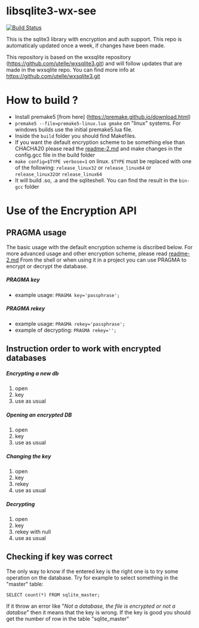 libsqlite3-wx-see
=================

[![Build Status](https://travis-ci.org/Willena/libsqlite3-wx-see.svg?branch=master)](https://travis-ci.org/Willena/libsqlite3-wx-see)

This is the sqlite3 library with encryption and auth support. This repo is automaticaly updated once a week, if changes have been made.

This repository is based on the wxsqlite repository (https://github.com/utelle/wxsqlite3.git) and will follow updates that are made in the wxsqlite repo. You can find more info at https://github.com/utelle/wxsqlite3.git

How to build ?
==============

-	Install premake5 [from here] (https://premake.github.io/download.html)
-	`premake5 --file=premake5-linux.lua gmake` on "linux" systems. For windows builds use the initial premake5.lua file.
-	Inside the ```build``` folder you should find Makefiles.
-   If you want the default encryption scheme to be something else than CHACHA20 please read the [readme-2.md](readme-2.md) and make changes in the config.gcc file in the build folder
-	`make config=$TYPE verbose=1` on linux. `$TYPE` must be replaced with one of the following: `release_linux32` or `release_linux64` or `release_linux32`or `release_linux64`
-	It will build .so, .a and the sqliteshell. You can find the result in the ```bin-gcc``` folder

Use of the Encryption API
=========================

PRAGMA usage
------------

The basic usage with the default encryption scheme is discribed below. For more advanced usage and other encryption scheme, please read  [readme-2.md](readme-2.md)
From the shell or when using it in a project you can use PRAGMA to encrypt or decrypt the database.

##### PRAGMA key

-	example usage: `PRAGMA key='passphrase';`

##### PRAGMA rekey

-	example usage: `PRAGMA rekey='passphrase';`
-	example of decrypting: `PRAGMA rekey='';`

Instruction order to work with encrypted databases
--------------------------------------------------

##### Encrypting a new db

1.	open  
2.	key  
3.	use as usual

##### Opening an encrypted DB

1.	open  
2.	key  
3.	use as usual  

##### Changing the key

1.	open  
2.	key  
3.	rekey  
4.	use as usual  

##### Decrypting

1.	open  
2.	key  
3.	rekey with null  
4.	use as usual

Checking if key was correct
---------------------------

The only way to know if the entered key is the right one is to try some operation on the database. Try for example to select something in the "master" table:
```sqlite
SELECT count(*) FROM sqlite_master;
```

 If it throw an error like "*Not a database, the file is encrypted or not a databse*" then it means that the key is wrong. If the key is good you should get the number of row in the table "sqlite_master"
